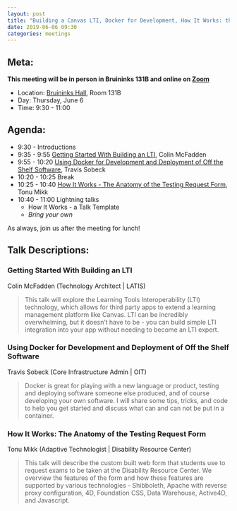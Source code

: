 ```yaml
---
layout: post
title: "Building a Canvas LTI, Docker for Development, How It Works: the Testing Request Form"
date: 2019-06-06 09:30
categories: meetings
---
```


## Meta:

**This meeting will be in person in Bruininks 131B and online on [Zoom](https://z.umn.edu/cpmstream)**

- Location: [Bruininks Hall](https://campusmaps.umn.edu/robert-h-bruininks-hall), Room 131B
- Day: Thursday, June 6
- Time: 9:30 - 11:00

## Agenda:

- 9:30 - Introductions
- 9:35 - 9:55 [Getting Started With Building an LTI](#getting-started-with-building-an-lti), Colin McFadden
- 9:55 - 10:20 [Using Docker for Development and Deployment of Off the Shelf Software](#using-docker-for-development-and-deployment-of-off-the-shelf-software), Travis Sobeck
- 10:20 - 10:25 Break
- 10:25 - 10:40 [How It Works - The Anatomy of the Testing Request Form](#how-it-works-the-anatomy-of-the-testing-request-form), Tonu Mikk
- 10:40 - 11:00 Lightning talks
  - How It Works - a Talk Template
  - _Bring your own_

As always, join us after the meeting for lunch!

## Talk Descriptions:

### Getting Started With Building an LTI
Colin McFadden (Technology Architect | LATIS)

> This talk will explore the Learning Tools Interoperability (LTI) technology, which allows for third party apps to extend a learning management platform like Canvas.  LTI can be incredibly overwhelming, but it doesn’t have to be - you can build simple LTI integration into your app without needing to become an LTI expert.

### Using Docker for Development and Deployment of Off the Shelf Software
Travis Sobeck (Core Infrastructure Admin | OIT)

> Docker is great for playing with a new language or product, testing and deploying software someone else produced, and of course developing your own software.  I will share some tips, tricks, and code to help you get started and discuss what can and can not be put in a container.

### How It Works: The Anatomy of the Testing Request Form
Tonu Mikk (Adaptive Technologist | Disability Resource Center)

>This talk will describe the custom built web form that students use to request exams to be taken at the Disability Resource Center.  We overview the features of the form and how these features are supported by various technologies - Shibboleth, Apache with reverse proxy configuration, 4D, Foundation CSS, Data Warehouse, Active4D, and Javascript.

